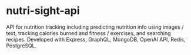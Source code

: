 # nutri-sight-api

API for nutrition tracking including predicting nutrition info using images / text, tracking calories burned and fitness / exercises, and searching recipes. Developed with Express, GraphQL, MongoDB, OpenAI API, Redis, PostgreSQL.

